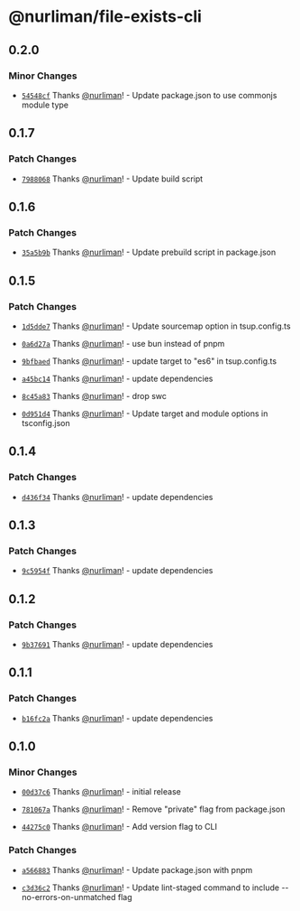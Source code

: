 # @nurliman/file-exists-cli

## 0.2.0

### Minor Changes

- [`54548cf`](https://github.com/nurliman/file-exists-cli/commit/54548cf92b85aec4ee96e04bd44f327c86dca973) Thanks [@nurliman](https://github.com/nurliman)! - Update package.json to use commonjs module type

## 0.1.7

### Patch Changes

- [`7988068`](https://github.com/nurliman/file-exists-cli/commit/7988068b9a6955bd003573adfd197032caed1e9e) Thanks [@nurliman](https://github.com/nurliman)! - Update build script

## 0.1.6

### Patch Changes

- [`35a5b9b`](https://github.com/nurliman/file-exists-cli/commit/35a5b9bbb444248ef1fe2c859dce975a703dbef5) Thanks [@nurliman](https://github.com/nurliman)! - Update prebuild script in package.json

## 0.1.5

### Patch Changes

- [`1d5dde7`](https://github.com/nurliman/file-exists-cli/commit/1d5dde75ee7a4bf36bd2f42826ebc44d59bf1495) Thanks [@nurliman](https://github.com/nurliman)! - Update sourcemap option in tsup.config.ts

- [`0a6d27a`](https://github.com/nurliman/file-exists-cli/commit/0a6d27ae2947a77b1af197ee17e00fd72ba4abed) Thanks [@nurliman](https://github.com/nurliman)! - use bun instead of pnpm

- [`9bfbaed`](https://github.com/nurliman/file-exists-cli/commit/9bfbaedb20e48944763c4e19cc3f59a4a326c049) Thanks [@nurliman](https://github.com/nurliman)! - update target to "es6" in tsup.config.ts

- [`a45bc14`](https://github.com/nurliman/file-exists-cli/commit/a45bc14bdbaeefafbcaefd2aaa62d3f7b86a6b09) Thanks [@nurliman](https://github.com/nurliman)! - update dependencies

- [`8c45a83`](https://github.com/nurliman/file-exists-cli/commit/8c45a83db4fcd5f5a82d1e73ca1dc340f7be42c7) Thanks [@nurliman](https://github.com/nurliman)! - drop swc

- [`0d951d4`](https://github.com/nurliman/file-exists-cli/commit/0d951d4dcd84a98cf21e209c9af9d68c65058095) Thanks [@nurliman](https://github.com/nurliman)! - Update target and module options in tsconfig.json

## 0.1.4

### Patch Changes

- [`d436f34`](https://github.com/nurliman/file-exists-cli/commit/d436f343261c0cede09987c21bc7ef9d3b07c8a2) Thanks [@nurliman](https://github.com/nurliman)! - update dependencies

## 0.1.3

### Patch Changes

- [`9c5954f`](https://github.com/nurliman/file-exists-cli/commit/9c5954fca62703b373b2e9e1b789481e99129727) Thanks [@nurliman](https://github.com/nurliman)! - update dependencies

## 0.1.2

### Patch Changes

- [`9b37691`](https://github.com/nurliman/file-exists-cli/commit/9b37691036a6b7984d38c03f3984fccaac35400a) Thanks [@nurliman](https://github.com/nurliman)! - update dependencies

## 0.1.1

### Patch Changes

- [`b16fc2a`](https://github.com/nurliman/file-exists-cli/commit/b16fc2adef87778f77413f7fad98928f07be1256) Thanks [@nurliman](https://github.com/nurliman)! - update dependencies

## 0.1.0

### Minor Changes

- [`00d37c6`](https://github.com/nurliman/file-exists-cli/commit/00d37c60bbdf316de9be40c5d002be9fadc488c2) Thanks [@nurliman](https://github.com/nurliman)! - initial release

- [`781067a`](https://github.com/nurliman/file-exists-cli/commit/781067af44f4032d6425856ab75ac5beb40372bd) Thanks [@nurliman](https://github.com/nurliman)! - Remove "private" flag from package.json

- [`44275c0`](https://github.com/nurliman/file-exists-cli/commit/44275c0db210d955f80d3b1cf2d322ab5ac52195) Thanks [@nurliman](https://github.com/nurliman)! - Add version flag to CLI

### Patch Changes

- [`a566883`](https://github.com/nurliman/file-exists-cli/commit/a566883beec5e4de731a87171ab6bae31a3a32f1) Thanks [@nurliman](https://github.com/nurliman)! - Update package.json with pnpm

- [`c3d36c2`](https://github.com/nurliman/file-exists-cli/commit/c3d36c2d34b78b56c7ffd6d1884c750741573463) Thanks [@nurliman](https://github.com/nurliman)! - Update lint-staged command to include --no-errors-on-unmatched flag
